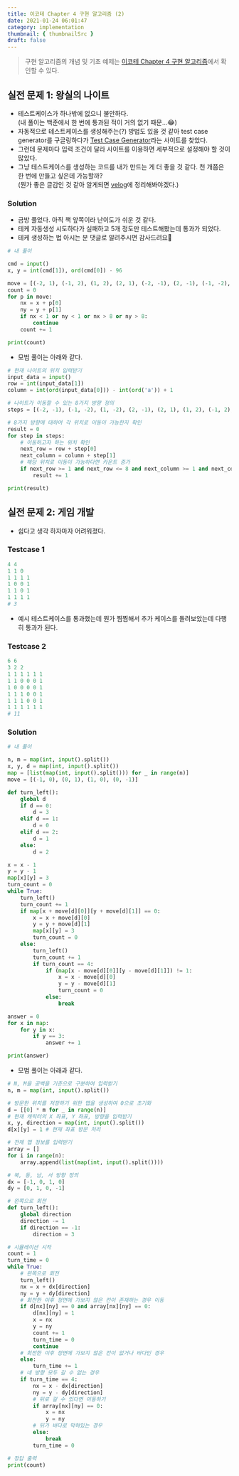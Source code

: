 ```yaml
---
title: 이코테 Chapter 4 구현 알고리즘 (2)
date: 2021-01-24 06:01:47
category: implementation
thumbnail: { thumbnailSrc }
draft: false
---
```


> 구현 알고리즘의 개념 및 기초 예제는 [이코테 Chapter 4 구현 알고리즘](https://janeljs.github.io/Implementation/implementation-basic/)에서 확인할 수 있다.

## 실전 문제 1: 왕실의 나이트

- 테스트케이스가 하나밖에 없으니 불안하다.  
  (내 풀이는 백준에서 한 번에 통과된 적이 거의 없기 때문...😂)
- 자동적으로 테스트케이스를 생성해주는(?) 방법도 있을 것 같아 test case generator를 구글링하다가 [Test Case Generator](http://test-case-generator.herokuapp.com/)라는 사이트를 찾았다.
- 그런데 문제마다 입력 조건이 달라 사이트를 이용하면 세부적으로 설정해야 할 것이 많았다.
- 그냥 테스트케이스를 생성하는 코드를 내가 만드는 게 더 좋을 것 같다. 천 개쯤은 한 번에 만들고 싶은데 가능할까?  
  (뭔가 좋은 글감인 것 같아 알게되면 [velog](https://velog.io/@janeljs)에 정리해봐야겠다.)

### Solution

- 금방 풀었다. 아직 책 앞쪽이라 난이도가 쉬운 것 같다.
- 테케 자동생성 시도하다가 실패하고 5개 정도만 테스트해봤는데 통과가 되었다.
- 테케 생성하는 법 아시는 분 댓글로 알려주시면 감사드려요🙏

```py
# 내 풀이

cmd = input()
x, y = int(cmd[1]), ord(cmd[0]) - 96

move = [(-2, 1), (-1, 2), (1, 2), (2, 1), (-2, -1), (2, -1), (-1, -2), (1, -2)]
count = 0
for p in move:
    nx = x + p[0]
    ny = y + p[1]
    if nx < 1 or ny < 1 or nx > 8 or ny > 8:
        continue
    count += 1

print(count)
```

- 모범 풀이는 아래와 같다.

```py
# 현재 나이트의 위치 입력받기
input_data = input()
row = int(input_data[1])
column = int(ord(input_data[0])) - int(ord('a')) + 1

# 나이트가 이동할 수 있는 8가지 방향 정의
steps = [(-2, -1), (-1, -2), (1, -2), (2, -1), (2, 1), (1, 2), (-1, 2), (-2, 1)]

# 8가지 방향에 대하여 각 위치로 이동이 가능한지 확인
result = 0
for step in steps:
    # 이동하고자 하는 위치 확인
    next_row = row + step[0]
    next_column = column + step[1]
    # 해당 위치로 이동이 가능하다면 카운트 증가
    if next_row >= 1 and next_row <= 8 and next_column >= 1 and next_column <= 8:
        result += 1

print(result)
```

## 실전 문제 2: 게임 개발

- 쉽다고 생각 하자마자 어려워졌다.

### Testcase 1

```py
4 4
1 1 0
1 1 1 1
1 0 0 1
1 1 0 1
1 1 1 1
# 3
```

- 예시 테스트케이스를 통과했는데 뭔가 찜찜해서 추가 케이스를 돌려보았는데 다행히 통과가 된다.

### Testcase 2

```py
6 6
3 2 2
1 1 1 1 1 1
1 1 0 0 0 1
1 0 0 0 0 1
1 1 1 0 0 1
1 1 1 0 0 1
1 1 1 1 1 1
# 11
```

### Solution

```py
# 내 풀이

n, m = map(int, input().split())
x, y, d = map(int, input().split())
map = [list(map(int, input().split())) for _ in range(n)]
move = [(-1, 0), (0, 1), (1, 0), (0, -1)]

def turn_left():
    global d
    if d == 0:
        d = 3
    elif d == 1:
        d = 0
    elif d == 2:
        d = 1
    else:
        d = 2

x = x - 1
y = y - 1
map[x][y] = 3
turn_count = 0
while True:
    turn_left()
    turn_count += 1
    if map[x + move[d][0]][y + move[d][1]] == 0:
        x = x + move[d][0]
        y = y + move[d][1]
        map[x][y] = 3
        turn_count = 0
    else:
        turn_left()
        turn_count += 1
        if turn_count == 4:
            if (map[x - move[d][0]][y - move[d][1]]) != 1:
                x = x - move[d][0]
                y = y - move[d][1]
                turn_count = 0
            else:
                break

answer = 0
for x in map:
    for y in x:
        if y == 3:
            answer += 1

print(answer)

```

- 모범 풀이는 아래과 같다.

```py
# N, M을 공백을 기준으로 구분하여 입력받기
n, m = map(int, input().split())

# 방문한 위치를 저장하기 위한 맵을 생성하여 0으로 초기화
d = [[0] * m for _ in range(n)]
# 현재 캐릭터의 X 좌표, Y 좌표, 방향을 입력받기
x, y, direction = map(int, input().split())
d[x][y] = 1 # 현재 좌표 방문 처리

# 전체 맵 정보를 입력받기
array = []
for i in range(n):
    array.append(list(map(int, input().split())))

# 북, 동, 남, 서 방향 정의
dx = [-1, 0, 1, 0]
dy = [0, 1, 0, -1]

# 왼쪽으로 회전
def turn_left():
    global direction
    direction -= 1
    if direction == -1:
        direction = 3

# 시뮬레이션 시작
count = 1
turn_time = 0
while True:
    # 왼쪽으로 회전
    turn_left()
    nx = x + dx[direction]
    ny = y + dy[direction]
    # 회전한 이후 정면에 가보지 않은 칸이 존재하는 경우 이동
    if d[nx][ny] == 0 and array[nx][ny] == 0:
        d[nx][ny] = 1
        x = nx
        y = ny
        count += 1
        turn_time = 0
        continue
    # 회전한 이후 정면에 가보지 않은 칸이 없거나 바다인 경우
    else:
        turn_time += 1
    # 네 방향 모두 갈 수 없는 경우
    if turn_time == 4:
        nx = x - dx[direction]
        ny = y - dy[direction]
        # 뒤로 갈 수 있다면 이동하기
        if array[nx][ny] == 0:
            x = nx
            y = ny
        # 뒤가 바다로 막혀있는 경우
        else:
            break
        turn_time = 0

# 정답 출력
print(count)
```
